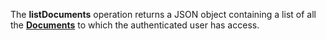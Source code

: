 <a name="listDocuments"></a>The **listDocuments** operation returns a JSON object containing a list of all the <a href="#documents">**Documents**</a> to which the authenticated user has access.
